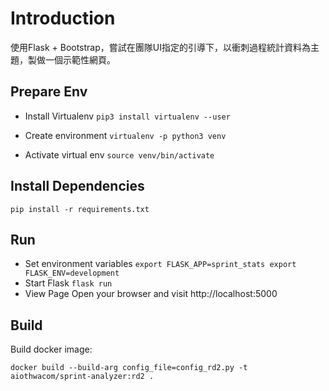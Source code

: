 # Introduction
使用Flask + Bootstrap，嘗試在團隊UI指定的引導下，以衝刺過程統計資料為主題，製做一個示範性網頁。

## Prepare Env

- Install Virtualenv
`
pip3 install virtualenv --user
`

- Create environment
`
virtualenv -p python3 venv
`

- Activate virtual env
`
source venv/bin/activate
`

## Install Dependencies

`
pip install -r requirements.txt
`

## Run

- Set environment variables
`
export FLASK_APP=sprint_stats
export FLASK_ENV=development
`
- Start Flask
`
flask run
`
- View Page
Open your browser and visit http://localhost:5000

## Build

Build docker image:
```
docker build --build-arg config_file=config_rd2.py -t aiothwacom/sprint-analyzer:rd2 .
```

